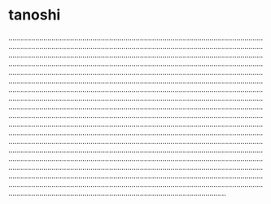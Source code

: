 # tanoshi

..................................................................................................................................................................................................................................................................................................................................................................................................................................................................................................................................................................................................................................................................................................................................................................................................................................................................................................................................................................................................................................................................................................................................................................................................................................................................................................................................................................................................................................................................................................................................................................................................................................................................................................................................................................................................................................................................................................................................................................................................................................................................................................................................................................................................................................................................................................................................................................................................................................